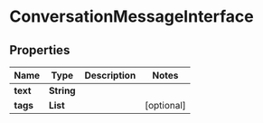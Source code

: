 
# ConversationMessageInterface

## Properties

Name | Type | Description | Notes
------------ | ------------- | ------------- | -------------
**text** | **String** |  | 
**tags** | **List<String>** |  |  [optional]



